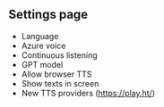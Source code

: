 ## Settings page

- Language
- Azure voice
- Continuous listening
- GPT model
- Allow browser TTS
- Show texts in screen
- New TTS providers (https://play.ht/)